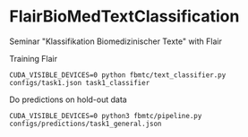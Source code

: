 # FlairBioMedTextClassification
Seminar "Klassifikation Biomedizinischer Texte" with Flair

Training Flair
```
CUDA_VISIBLE_DEVICES=0 python fbmtc/text_classifier.py configs/task1.json task1_classifier
```

Do predictions on hold-out data
```
CUDA_VISIBLE_DEVICES=0 python3 fbmtc/pipeline.py configs/predictions/task1_general.json 
```
